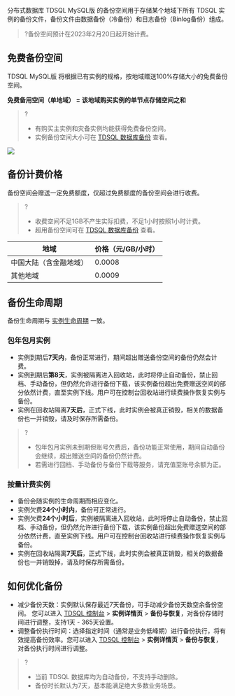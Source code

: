分布式数据库 TDSQL MySQL版 的备份空间用于存储某个地域下所有 TDSQL 实例的备份文件，备份文件由数据备份（冷备份）和日志备份（Binlog备份）组成。
>?备份空间预计在2023年2月20日起开始计费。

## 免费备份空间
TDSQL MySQL版 将根据已有实例的规格，按地域赠送100%存储大小的免费备份空间。

**免费备用空间（单地域） = 该地域购买实例的单节点存储空间之和**

>?
>- 有购买主实例和灾备实例均能获得免费备份空间。
>- 实例备份空间大小可在 [TDSQL 数据库备份](https://console.cloud.tencent.com/tdsqld/backup-tdmysql/overview) 查看。

![](https://qcloudimg.tencent-cloud.cn/raw/8aa190ce95e7ca5f02bafec2ece7a872.png)

## 备份计费价格
备份空间会赠送一定免费额度，仅超过免费额度的备份空间会进行收费。
>?
>- 收费空间不足1GB不产生实际扣费，不足1小时按照1小时计费。
>- 超用备份空间可在 [TDSQL 数据库备份](https://console.cloud.tencent.com/tdsqld/backup-tdmysql/overview) 查看。

| 地域 | 价格（元/GB/小时） |
| ------ | ------ |
|中国大陆（含金融地域） |0.0008 |
|其他地域 | 0.0009 |

## 备份生命周期
备份生命周期与 [实例生命周期](https://cloud.tencent.com/document/product/557/7704) 一致。

### 包年包月实例
- 实例到期后**7天内**，备份正常进行，期间超出赠送备份空间的备份仍然会计费。
- 实例到期后**第8天**，实例被隔离进入回收站，此时将停止自动备份，禁止回档、手动备份，但仍然允许进行备份下载，该实例备份超出免费赠送空间的部分依然计费，直至实例下线。用户可在控制台回收站进行续费操作恢复实例与备份。
- 实例在回收站隔离**7天后**，正式下线，此时实例会被真正销毁，相关的数据备份也一并销毁，请及时保存所需备份。
>?
>- 包年包月实例未到期但账号欠费后，备份功能正常使用，期间自动备份会继续，超出赠送空间的备份仍然计费。
>- 若需进行回档、手动备份与备份下载等服务，请充值至账号余额为正。

### 按量计费实例
- 备份会随实例的生命周期而相应变化。
- 实例欠费**24个小时内**，备份可正常进行。
- 实例欠费**24个小时后**，实例被隔离进入回收站，此时将停止自动备份，禁止回档、手动备份，但仍然允许进行备份下载，该实例备份超出免费赠送空间的部分依然计费，直至实例下线。用户可在控制台回收站进行续费操作恢复实例与备份。
- 实例在回收站隔离**7天后**，正式下线，此时实例会被真正销毁，相关的数据备份也一并销毁掉，请及时保存所需备份。

## 如何优化备份
- 减少备份天数：实例默认保存最近7天备份，可手动减少备份天数空余备份空间。
您可以进入 [TDSQL 控制台](https://console.cloud.tencent.com/tdsqld/instance-tdmysql) > **实例详情页** > **备份与恢复**，对备份存储时间进行调整，支持1天 - 365天设置。
- 调整备份执行时间：选择指定时间（通常是业务低峰期）进行备份执行，将有效提高备份效率。您可以进入 [TDSQL 控制台](https://console.cloud.tencent.com/tdsqld/instance-tdmysql) > **实例详情页** > **备份与恢复**，对备份执行时间进行调整。
>?
>- 当前 TDSQL 数据库均为自动备份，不支持手动删除。
>- 备份时长默认为7天，基本能满足绝大多数业务场景。


